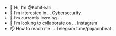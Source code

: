 - 👋 Hi, I’m @Kohit-kali
- 👀 I’m interested in ... Cybersecurity
- 🌱 I’m currently learning ...
- 💞️ I’m looking to collaborate on ... Instagram
- 📫 How to reach me ... Telegram t.me/papaonbeat

<!---
Kohit-kali/Kohit-kali is a ✨ special ✨ repository because its `README.md` (this file) appears on your GitHub profile.
You can click the Preview link to take a look at your changes.
--->
